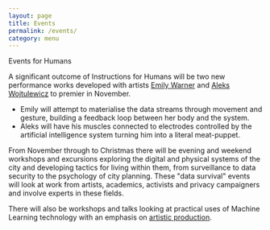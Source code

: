 ```yaml
---
layout: page
title: Events
permalink: /events/
category: menu
---
```


Events for Humans

A significant outcome of Instructions for Humans will be two new performance works developed with artists [Emily Warner](http://emily-warner.com) and [Aleks Wojtulewicz](http://hfwas.co.uk/?page_id=27) to premier in November.

- Emily will attempt to materialise the data streams through movement and gesture, building a feedback loop between her body and the system.
- Aleks will have his muscles connected to electrodes controlled by the artificial intelligence system turning him into a literal meat-puppet. 

From November through to Christmas there will be evening and weekend workshops and excursions exploring the digital and physical systems of the city and developing tactics for living within them, from surveillance to data security to the psychology of city planning. These "data survival" events will look at work from artists, academics, activists and privacy campaigners and involve experts in these fields. 

There will also be workshops and talks looking at practical uses of Machine Learning technology with an emphasis on [artistic production](http://ml4a.github.io). 
